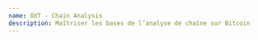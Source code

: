```yaml
---
name: OXT - Chain Analysis
description: Maîtriser les bases de l’analyse de chaîne sur Bitcoin
---
```

